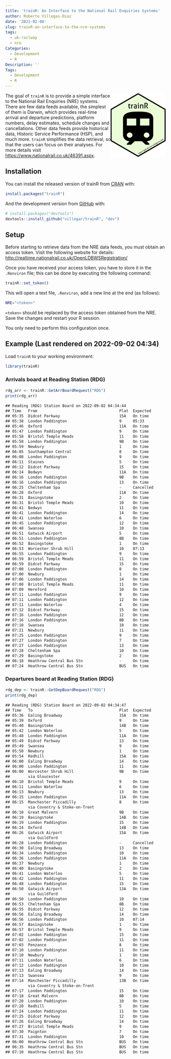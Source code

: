 ```yaml
---
title: 'trainR: An Interface to the National Rail Enquiries Systems'
author: Roberto Villegas-Diaz
date: '2021-02-08'
slug: trainR-an-interface-to-the-nre-systems
tags:
  - uk-railway
  - nre
Categories:
  - Development
  - R
Description: ''
Tags:
  - Development
  - R
---
```


<img src="https://raw.githubusercontent.com/villegar/trainR/main/inst/images/logo.png" alt="logo" align="right" height=200px/>

The goal of `trainR` is to provide a simple interface to the 
National Rail Enquiries (NRE) systems. There are few data feeds 
available, the simplest of them is Darwin, which provides real-time 
arrival and departure predictions, platform numbers, delay estimates, 
schedule changes and cancellations. Other data feeds provide historical 
data, Historic Service Performance (HSP), and much more. `trainR` 
simplifies the data retrieval, so that the users can focus on their 
analyses. For more details visit 
https://www.nationalrail.co.uk/46391.aspx.

## Installation

You can install the released version of trainR from [CRAN](https://CRAN.R-project.org) with:

``` r
install.packages("trainR")
```

And the development version from [GitHub](https://github.com/) with:

``` r
# install.packages("devtools")
devtools::install_github("villegar/trainR", "dev")
```

## Setup
Before starting to retrieve data from the NRE data feeds, you must obtain an access token. 
Visit the following website for details: http://realtime.nationalrail.co.uk/OpenLDBWSRegistration/

Once you have received your access token, you have to store it in the `.Renviron` file; this can be 
done by executing the following command:


```r
trainR::set_token()
```

This will open a text file, `.Renviron`, add a new line at the end (as follows):

```bash
NRE="<token>"
```

`<token>` should be replaced by the access token obtained from the NRE. Save the changes and restart 
your R session.

You only need to perform this configuration once.

## Example (Last rendered on 2022-09-02 04:34)

Load `trainR` to your working environment:

```r
library(trainR)
```

### Arrivals board at Reading Station (RDG)


```r
rdg_arr <- trainR::GetArrBoardRequest("RDG")
print(rdg_arr)
```

```
## Reading (RDG) Station Board on 2022-09-02 04:34:44
## Time   From                                    Plat  Expected
## 05:35  Didcot Parkway                          15A   On time
## 05:38  London Paddington                       9     05:33
## 05:46  Oxford                                  11A   On time
## 05:47  London Paddington                       9     On time
## 05:58  Bristol Temple Meads                    11    On time
## 05:58  London Paddington                       9B    On time
## 05:59  Newbury                                 1     On time
## 06:05  Southampton Central                     8     On time
## 06:08  London Paddington                       9     On time
## 06:11  Staines                                 5     On time
## 06:12  Didcot Parkway                          15    On time
## 06:14  Bedwyn                                  11A   On time
## 06:16  London Paddington                       9B    On time
## 06:16  London Paddington                       13    On time
## 06:25  Cheltenham Spa                          -     Cancelled
## 06:28  Oxford                                  11A   On time
## 06:31  Basingstoke                             2     On time
## 06:31  Bristol Temple Meads                    10    On time
## 06:41  Bedwyn                                  11    On time
## 06:41  London Paddington                       14    On time
## 06:41  London Waterloo                         6     On time
## 06:45  London Paddington                       12    On time
## 06:48  Swansea                                 10    On time
## 06:51  Gatwick Airport                         5     On time
## 06:51  London Paddington                       8B    On time
## 06:52  Basingstoke                             1     On time
## 06:53  Worcester Shrub Hill                    10    07:13
## 06:55  London Paddington                       9     On time
## 06:59  Bristol Temple Meads                    11    On time
## 06:59  Didcot Parkway                          15    On time
## 07:00  London Paddington                       8     On time
## 07:00  Newbury                                 1     On time
## 07:06  London Paddington                       14    On time
## 07:08  Bristol Temple Meads                    11    On time
## 07:09  Hereford                                10    On time
## 07:11  London Paddington                       9     On time
## 07:11  London Paddington                       12    On time
## 07:11  London Waterloo                         4     On time
## 07:12  Didcot Parkway                          15    On time
## 07:16  London Paddington                       12    On time
## 07:16  London Paddington                       8B    On time
## 07:18  Swansea                                 10    On time
## 07:21  Newbury                                 11    On time
## 07:25  London Paddington                       9     On time
## 07:27  London Paddington                       7     On time
## 07:27  London Paddington                       13    On time
## 07:28  Cheltenham Spa                          10    On time
## 07:29  Basingstoke                             2     On time
## 06:18  Heathrow Central Bus Stn                -     On time
## 07:24  Heathrow Central Bus Stn                BUS   On time
```

### Departures board at Reading Station (RDG)


```r
rdg_dep <- trainR::GetDepBoardRequest("RDG")
print(rdg_dep)
```

```
## Reading (RDG) Station Board on 2022-09-02 04:34:47
## Time   To                                      Plat  Expected
## 05:36  Ealing Broadway                         15A   On time
## 05:39  Oxford                                  9     On time
## 05:40  Basingstoke                             14B   On time
## 05:42  London Waterloo                         5     On time
## 05:48  London Paddington                       11A   On time
## 05:49  Didcot Parkway                          13    On time
## 05:49  Swansea                                 9     On time
## 05:50  Newbury                                 1     On time
## 05:54  Redhill                                 15A   On time
## 06:00  Ealing Broadway                         14    On time
## 06:00  London Paddington                       11    On time
## 06:00  Worcester Shrub Hill                    9B    On time
##        via Gloucester                          
## 06:10  Bristol Temple Meads                    9     On time
## 06:11  London Waterloo                         6     On time
## 06:13  Newbury                                 13    On time
## 06:15  London Paddington                       11A   On time
## 06:15  Manchester Piccadilly                   8     On time
##        via Coventry & Stoke-on-Trent           
## 06:18  Great Malvern                           9B    On time
## 06:19  Basingstoke                             14B   On time
## 06:19  London Paddington                       15    On time
## 06:24  Oxford                                  14B   On time
## 06:26  Gatwick Airport                         15A   On time
##        via Guildford                           
## 06:28  London Paddington                       -     Cancelled
## 06:30  Ealing Broadway                         13    On time
## 06:34  London Paddington                       10    On time
## 06:36  London Paddington                       11A   On time
## 06:37  Newbury                                 1     On time
## 06:40  Basingstoke                             2     On time
## 06:41  London Waterloo                         5     On time
## 06:42  London Paddington                       11    On time
## 06:48  London Paddington                       15    On time
## 06:50  Gatwick Airport                         13A   On time
##        via Guildford                           
## 06:50  London Paddington                       10    On time
## 06:53  Cheltenham Spa                          8B    On time
## 06:55  Didcot Parkway                          12    On time
## 06:56  Ealing Broadway                         14    On time
## 06:56  London Paddington                       10    07:14
## 06:57  Basingstoke                             1     On time
## 06:57  Bristol Temple Meads                    9     On time
## 07:02  London Paddington                       15    On time
## 07:02  London Paddington                       11    On time
## 07:03  Penzance                                8     On time
## 07:10  London Paddington                       11    On time
## 07:10  Newbury                                 1     On time
## 07:11  London Waterloo                         6     On time
## 07:12  London Paddington                       10    On time
## 07:13  Ealing Broadway                         14    On time
## 07:13  Swansea                                 9     On time
## 07:14  Manchester Piccadilly                   13B   On time
##        via Coventry & Stoke-on-Trent           
## 07:17  London Paddington                       15    On time
## 07:18  Great Malvern                           8B    On time
## 07:20  London Paddington                       10    On time
## 07:20  Redhill                                 5     On time
## 07:24  London Paddington                       11    On time
## 07:25  Didcot Parkway                          12    On time
## 07:26  Ealing Broadway                         14    On time
## 07:27  Bristol Temple Meads                    9     On time
## 07:30  Paignton                                7     On time
## 07:31  London Paddington                       10    On time
## 06:00  Heathrow Central Bus Stn                BUS   On time
## 06:35  Heathrow Central Bus Stn                BUS   On time
## 07:10  Heathrow Central Bus Stn                BUS   On time
```
